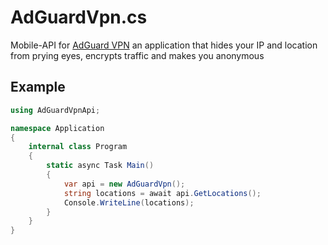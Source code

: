 # AdGuardVpn.cs
Mobile-API for [AdGuard VPN](https://play.google.com/store/apps/details?id=com.adguard.vpn) an application that hides your IP and location from prying eyes, encrypts traffic and makes you anonymous

## Example
```cs
using AdGuardVpnApi;

namespace Application
{
    internal class Program
    {
        static async Task Main()
        {
            var api = new AdGuardVpn();
            string locations = await api.GetLocations();
            Console.WriteLine(locations);
        }
    }
}
```
